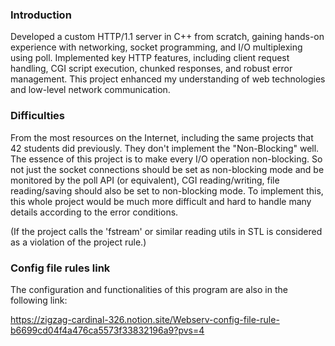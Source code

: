 ### Introduction
Developed a custom HTTP/1.1 server in C++ from scratch, gaining hands-on experience with networking, socket programming, and I/O multiplexing using poll. Implemented key HTTP features, including client request handling, CGI script execution, chunked responses, and robust error management. This project enhanced my understanding of web technologies and low-level network communication.

### Difficulties
From the most resources on the Internet, including the same projects that 42 students did previously. They don't implement the "Non-Blocking" well. The essence of this project is to make every I/O operation non-blocking. So not just the socket connections should be set as non-blocking mode and be monitored by the poll API (or equivalent), CGI reading/writing, file reading/saving should also be set to non-blocking mode. To implement this, this whole project would be much more difficult and hard to handle many details according to the error conditions.

(If the project calls the 'fstream' or similar reading utils in STL is considered as a violation of the project rule.)

### Config file rules link

The configuration and functionalities of this program are also in the following link:

https://zigzag-cardinal-326.notion.site/Webserv-config-file-rule-b6699cd04f4a476ca5573f33832196a9?pvs=4
